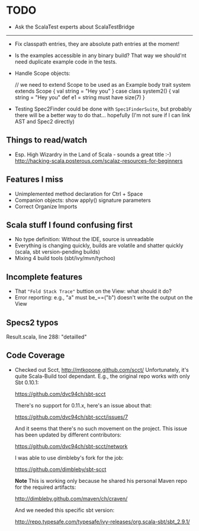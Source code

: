 TODO
====

- Ask the ScalaTest experts about ScalaTestBridge

---------------------------------

- Fix classpath entries, they are absolute path entries at the moment!
- Is the examples accessible in any binary build? That way we should'nt need duplicate example code in the tests.
- Handle Scope objects:

  // we need to extend Scope to be used as an Example body
  trait system extends Scope {
    val string = "Hey you"
  }
  case class system2() {
    val string = "Hey you"
    def e1 = string must have size(7)
  }
- Testing Spec2Finder could be done with `Spec1FinderSuite`, but probably there will be a better way to do that... hopefully (I'm not sure if I can link AST and Spec2 directly)

Things to read/watch
--------------------

* Esp. High Wizardry in the Land of Scala - sounds a great title :-)
  http://hacking-scala.posterous.com/scalaz-resources-for-beginners

Features I miss
---------------

- Unimplemented method declaration for Ctrl + Space
- Companion objects: show apply() signature parameters
- Correct Organize Imports


Scala stuff I found confusing first
-----------------------------------

- No type definition: Without the IDE, source is unreadable
- Everything is changing quickly, builds are volatile and shatter quickly
  (scala, sbt version-pending builds)
- Mixing 4 build tools (sbt/ivy/mvn/tychoo)

Incomplete features
-------------------

- That `"Fold Stack Trace"` buttion on the View: what should it do?
- Error reporting: e.g., "a" must be_==("b") doesn't write the output on the View

Specs2 typos
------------
Result.scala, line 288: "detailled"

Code Coverage
-------------

* Checked out Scct, http://mtkopone.github.com/scct/
  Unfortunately, it's quite Scala-Build tool dependant. E.g., the original repo works with only Sbt 0.10.1:

	https://github.com/dvc94ch/sbt-scct

  There's no support for 0.11.x, here's an issue about that:

	https://github.com/dvc94ch/sbt-scct/issues/7

  And it seems that there's no such movement on the project. This issue has been updated by different contributors:

	https://github.com/dvc94ch/sbt-scct/network

  I was able to use dimbleby's fork for the job:
	
	https://github.com/dimbleby/sbt-scct

  **Note** This is working only because he shared his personal Maven repo for the required artifacts:

	http://dimbleby.github.com/maven/ch/craven/

  And we needed this specific sbt version:

	http://repo.typesafe.com/typesafe/ivy-releases/org.scala-sbt/sbt_2.9.1/

